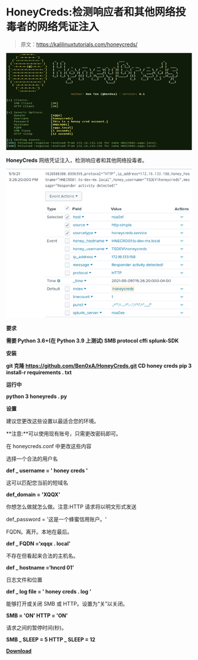 # HoneyCreds:检测响应者和其他网络投毒者的网络凭证注入

> 原文：<https://kalilinuxtutorials.com/honeycreds/>

[![HoneyCreds : Network Credential Injection To Detect Responder And Other Network Poisoners](img/9a46146e61817113141e805b78ff6b5b.png "HoneyCreds : Network Credential Injection To Detect Responder And Other Network Poisoners")](https://1.bp.blogspot.com/-QD-4txJ4FQs/YN6esZT8jyI/AAAAAAAAJxI/SMnlaUPimkoyMGKN2nhSyDhRPb3JzApLgCLcBGAsYHQ/s728/honeycreds_screenshot%2B%25281%2529.png)

**HoneyCreds** 网络凭证注入，检测响应者和其他网络投毒者。

![](img/6917a4b8b7dacb03aca60825e916a3df.png)

**要求**

**需要 Python 3.6+(在 Python 3.9 上测试)
SMB protocol
cffi
splunk-SDK**

**安装**

**git 克隆 https://github.com/Ben0xA/HoneyCreds.git
CD honey creds
pip 3 install-r requirements . txt**

**运行中**

**python 3 honeyreds . py**

**设置**

建议您更改这些设置以最适合您的环境。

**注意:**可以使用现有账号，只需更改密码即可。

在 honeycreds.conf 中更改这些内容

选择一个合法的用户名

**def _ username = ' honey creds '**

这可以匹配您当前的短域名

**def_domain = 'XQQX'**

你想怎么做就怎么做。注意:HTTP 请求将以明文形式发送

def_password = '这是一个蜂蜜信用账户。'

FQDN。离开。本地在最后。

**def _ FQDN =‘xqqx . local’**

不存在但看起来合法的主机名。

**def _ hostname =‘hncrd 01’**

日志文件和位置

**def _ log file = ' honey creds . log '**

能够打开或关闭 SMB 或 HTTP。设置为“关”以关闭。

**SMB = 'ON'
HTTP = 'ON'**

请求之间的暂停时间(秒)。

**SMB _ SLEEP = 5
HTTP _ SLEEP = 12**

[**Download**](https://github.com/Ben0xA/HoneyCreds)